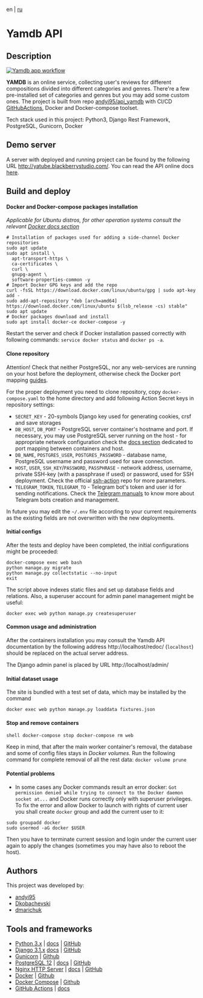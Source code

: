 en | [ru](README.md)

# Yamdb API
## Description

[![Yamdb app workflow](https://github.com/andyi95/yamdb_final/actions/workflows/yamdb_workflow.yaml/badge.svg?branch=master)](https://github.com/andyi95/yamdb_final/actions/workflows/yamdb_workflow.yaml)

**YAMDB** is an online service, collecting user's reviews for different compositions divided into different categories and genres. There're a few pre-installed set of categories and genres but you may add some custom ones.
The project is built from repo [andyi95/api_yamdb](https://github.com/andyi95/api_yamdb) with CI/CD [GitHubActions](https://github.com/features/actions), Docker and Docker-compose toolset.

Tech stack used in this project: Python3, Django Rest Framework, PostgreSQL, Gunicorn, Docker

## Demo server

A server with deployed and running project can be found by the following URL http://yatube.blackberrystudio.com/. You can read the API online docs [here](http://yatube.blackberrystudio.com/redoc).

## Build and deploy

#### Docker and Docker-compose packages installation
*Applicable for Ubuntu distros, for other operation systems consult the relevant [Docker docs section](https://docs.docker.com/get-docker/)*

```shell
# Installation of packages used for adding a side-channel Docker repositories
sudo apt update
sudo apt install \
  apt-transport-https \
  ca-certificates \
  curl \
  gnupg-agent \
  software-properties-common -y
# Import Docker GPG keys and add the repo
curl -fsSL https://download.docker.com/linux/ubuntu/gpg | sudo apt-key add -
sudo add-apt-repository "deb [arch=amd64] https://download.docker.com/linux/ubuntu $(lsb_release -cs) stable"
sudo apt update
# Docker packages download and install
sudo apt install docker-ce docker-compose -y
```
Restart the server and check if Docker installation passed correctly with following commands: `service docker status` and `docker ps -a`.
 
#### Clone repository

Attention! Check that neither PostgreSQL, nor any web-services are running on your host before the deployment, otherwise check the Docker port mapping [guides](https://docs.docker.com/config/containers/container-networking/).

For the proper deployment you need to clone repository, copy `docker-compose.yaml` to the home directory and add following Action Secret keys in repository settings:
  - `SECRET_KEY` - 20-symbols Django key used for generating cookies, crsf and save storages
  - `DB_HOST`, `DB_PORT`  - PostgreSQL server container's hostname and port. If necessary, you may use PostgreSQL server running on the host - for appropriate network configuration check the [docs section](https://docs.docker.com/compose/networking/) dedicated to port mapping between containers and host.
  - `DB_NAME`, `POSTGRES_USER`, `POSTGRES_PASSWORD` - database name, PostgreSQL username and password used for save connection.
  - `HOST`, `USER`, `SSH_KEY`/`PASSWORD`, `PASSPHRASE` - network address, username, private SSH-key (with a passphrase if used) or password, used for SSH deployment. Check the official [ssh-action](https://github.com/appleboy/ssh-action) repo for more parameters. 
  - `TELEGRAM_TOKEN`, `TELEGRAM_TO` - Telegram bot's token and user id for sending notifications. Check the [Telegram manuals](https://core.telegram.org/bots#6-botfather) to know more about Telegram bots creation and management.

In future you may edit the `~/.env` file according to your current requirements as the existing fields are not overwritten with the new deployments.

#### Initial configs

After the tests and deploy have been completed, the initial configurations might be proceeded:
```shell
docker-compose exec web bash
python manage.py migrate
python manage.py collectstatic --no-input
exit
```
The script above indexes static files and set up database fields and relations. Also, a superuser account for admin panel management might be useful:

```shell
docker exec web python manage.py createsuperuser
```

#### Common usage and administration

After the containers installation you may consult the Yamdb API documentation by the following address http://localhost/redoc/ (`localhost`) should be replaced on the actual server address.

The Django admin panel is placed by URL http://localhost/admin/
  
#### Initial dataset usage

The site is bundled with a test set of data, which may be installed by the command
```shell
docker exec web python manage.py loaddata fixtures.json
```

#### Stop and remove containers

``shell
docker-compose stop
docker-compose rm web
``
 
 Keep in mind, that after the main worker container's removal, the database and some of config files stays in *Docker volumes*. Run the following command for complete removal of all the rest data: `docker volume prune`
 
#### Potential problems

- In some cases any Docker commands result an error docker: `Got permission denied while trying to connect to the Docker daemon socket at...` and Docker runs correctly only with superuser privileges. To fix the error and allow Docker to launch with rights of current user you shall create `docker` group and add the current user to it:
```shell
sudo groupadd docker
sudo usermod -aG docker $USER
```
Then you have to terminate current session and login under the current user again to apply the changes (sometimes you may have also to reboot the host).
 
## Authors

This project was developed by:

 - [andyi95](https://github.com/andyi95)
 - [Dkobachevski](https://github.com/dmarichuk)
 - [dmarichuk](https://github.com/dmarichuk)


## Tools and frameworks
 
 - [Python 3.x](https://www.python.org/) | [docs](https://docs.python.org/3/) | [GitHub](https://github.com/python/cpython/tree/3.8)
 - [Django 3.1.x](https://www.djangoproject.com/) [docs](https://docs.djangoproject.com/en/3.1/) | [GitHub](https://github.com/django/django/tree/stable/3.1.x)
 - [Gunicorn](https://gunicorn.org/) | [Github](https://github.com/benoitc/gunicorn)
 - [PostgreSQL 12](https://www.postgresql.org/) | [docs](https://www.postgresql.org/docs/12/index.html) | [GitHub](https://github.com/postgres/postgres/tree/REL_12_STABLE)
 - [Nginx HTTP Server](https://nginx.org/ru/) | [docs](https://nginx.org/ru/docs/) | [GitHub](https://github.com/nginx/nginx/tree/branches/stable-1.12)
 - [Docker](https://docs.docker.com/) | [Github](https://github.com/docker)
 - [Docker Compose](https://docs.docker.com/compose/) | [Github](https://github.com/docker/compose)
 - [GitHub Actions](https://github.com/features/actions) | [docs](https://github.com/features/actions)